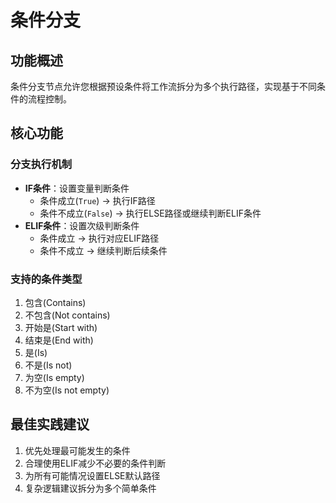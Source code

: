 # 条件分支

## 功能概述

条件分支节点允许您根据预设条件将工作流拆分为多个执行路径，实现基于不同条件的流程控制。

## 核心功能

### 分支执行机制
- **IF条件**：设置变量判断条件
  - 条件成立(`True`) → 执行IF路径
  - 条件不成立(`False`) → 执行ELSE路径或继续判断ELIF条件
- **ELIF条件**：设置次级判断条件
  - 条件成立 → 执行对应ELIF路径
  - 条件不成立 → 继续判断后续条件

### 支持的条件类型
1. 包含(Contains)
2. 不包含(Not contains)  
3. 开始是(Start with)
4. 结束是(End with) 
5. 是(Is)
6. 不是(Is not)
7. 为空(Is empty)
8. 不为空(Is not empty)

## 最佳实践建议

1. 优先处理最可能发生的条件
2. 合理使用ELIF减少不必要的条件判断
3. 为所有可能情况设置ELSE默认路径
4. 复杂逻辑建议拆分为多个简单条件